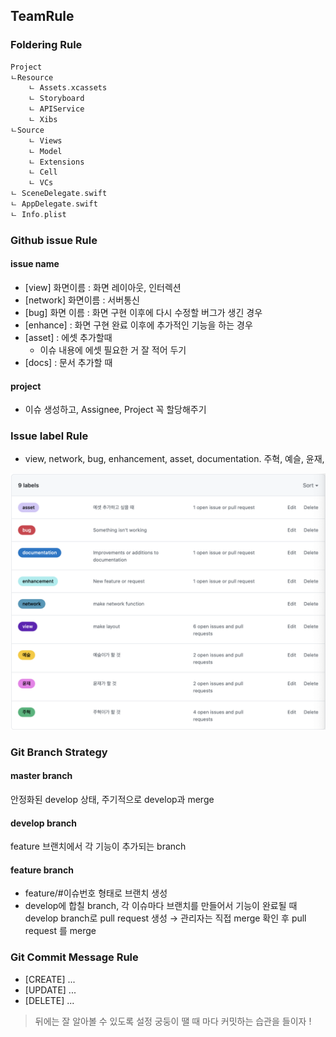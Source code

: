 ## TeamRule

### Foldering Rule

```swift
Project
ㄴResource
	ㄴ Assets.xcassets
	ㄴ Storyboard
	ㄴ APIService
	ㄴ Xibs
ㄴSource
	ㄴ Views
	ㄴ Model
	ㄴ Extensions
	ㄴ Cell
	ㄴ VCs
ㄴ SceneDelegate.swift
ㄴ AppDelegate.swift
ㄴ Info.plist
```

### Github issue Rule

#### issue name

- [view] 화면이름 : 화면 레이아웃, 인터렉션
- [network] 화면이름 : 서버통신
- [bug] 화면 이름 : 화면 구현 이후에 다시 수정할 버그가 생긴 경우
- [enhance] : 화면 구현 완료 이후에 추가적인 기능을 하는 경우
- [asset] : 에셋 추가할때
  - 이슈 내용에 에셋 필요한 거 잘 적어 두기
- [docs] : 문서 추가할 때

#### project

- 이슈 생성하고, Assignee, Project 꼭 할당해주기

### Issue label Rule

- view, network, bug, enhancement, asset, documentation. 주혁, 예슬, 윤재,

![](./asset/label.png)

### Git Branch Strategy

#### master branch

안정화된 develop 상태, 주기적으로 develop과 merge

#### develop branch

feature 브랜치에서 각 기능이 추가되는 branch

#### feature branch

- feature/#이슈번호 형태로 브랜치 생성
- develop에 합칠 branch, 각 이슈마다 브랜치를 만들어서 기능이 완료될 때 develop branch로 pull request 생성 → 관리자는 직접 merge 확인 후 pull request 를 merge

### Git Commit Message Rule

- [CREATE] ...
- [UPDATE] ...
- [DELETE] ...

> 뒤에는 잘 알아볼 수 있도록 설정
> 궁둥이 땔 때 마다 커밋하는 습관을 들이자 !
